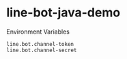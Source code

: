 # line-bot-java-demo

Environment Variables
```
line.bot.channel-token 
line.bot.channel-secret
```
